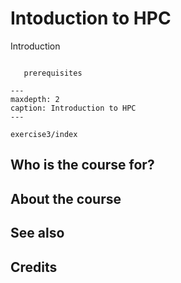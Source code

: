 # Intoduction to HPC

Introduction


```{prereq}

   prerequisites

```


```{toctree}
---
maxdepth: 2
caption: Introduction to HPC
---

exercise3/index

```






## Who is the course for?




## About the course






## See also




## Credits

